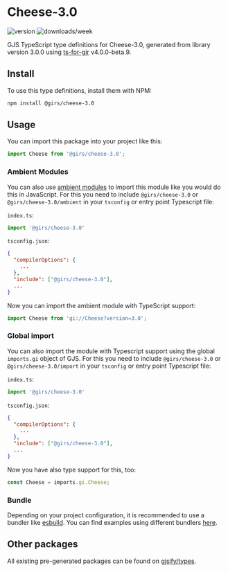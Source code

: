 
# Cheese-3.0

![version](https://img.shields.io/npm/v/@girs/cheese-3.0)
![downloads/week](https://img.shields.io/npm/dw/@girs/cheese-3.0)


GJS TypeScript type definitions for Cheese-3.0, generated from library version 3.0.0 using [ts-for-gir](https://github.com/gjsify/ts-for-gir) v4.0.0-beta.9.


## Install

To use this type definitions, install them with NPM:
```bash
npm install @girs/cheese-3.0
```

## Usage

You can import this package into your project like this:
```ts
import Cheese from '@girs/cheese-3.0';
```

### Ambient Modules

You can also use [ambient modules](https://github.com/gjsify/ts-for-gir/tree/main/packages/cli#ambient-modules) to import this module like you would do this in JavaScript.
For this you need to include `@girs/cheese-3.0` or `@girs/cheese-3.0/ambient` in your `tsconfig` or entry point Typescript file:

`index.ts`:
```ts
import '@girs/cheese-3.0'
```

`tsconfig.json`:
```json
{
  "compilerOptions": {
    ...
  },
  "include": ["@girs/cheese-3.0"],
  ...
}
```

Now you can import the ambient module with TypeScript support: 

```ts
import Cheese from 'gi://Cheese?version=3.0';
```

### Global import

You can also import the module with Typescript support using the global `imports.gi` object of GJS.
For this you need to include `@girs/cheese-3.0` or `@girs/cheese-3.0/import` in your `tsconfig` or entry point Typescript file:

`index.ts`:
```ts
import '@girs/cheese-3.0'
```

`tsconfig.json`:
```json
{
  "compilerOptions": {
    ...
  },
  "include": ["@girs/cheese-3.0"],
  ...
}
```

Now you have also type support for this, too:

```ts
const Cheese = imports.gi.Cheese;
```

### Bundle

Depending on your project configuration, it is recommended to use a bundler like [esbuild](https://esbuild.github.io/). You can find examples using different bundlers [here](https://github.com/gjsify/ts-for-gir/tree/main/examples).

## Other packages

All existing pre-generated packages can be found on [gjsify/types](https://github.com/gjsify/types).

